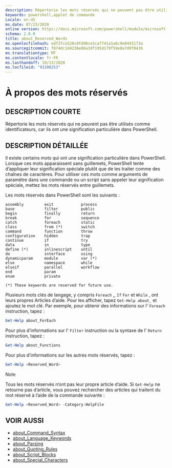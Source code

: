 ```yaml
---
description: Répertorie les mots réservés qui ne peuvent pas être utilisés comme identificateurs, car ils ont une signification particulière dans PowerShell.
keywords: powershell,applet de commande
Locale: en-US
ms.date: 07/23/2020
online version: https://docs.microsoft.com/powershell/module/microsoft.powershell.core/about/about_reserved_words?view=powershell-7.1&WT.mc_id=ps-gethelp
schema: 2.0.0
title: about_Reserved_Words
ms.openlocfilehash: edf37ce528c8fd98ce3ca7741a1a6c9e0443173a
ms.sourcegitcommit: f874dc1d4236e06a3df195d179f59e0a7d9f8436
ms.translationtype: MT
ms.contentlocale: fr-FR
ms.lasthandoff: 10/13/2020
ms.locfileid: "93208253"
---
```

# <a name="about-reserved-words"></a>À propos des mots réservés

## <a name="short-description"></a>DESCRIPTION COURTE
Répertorie les mots réservés qui ne peuvent pas être utilisés comme identificateurs, car ils ont une signification particulière dans PowerShell.

## <a name="long-description"></a>DESCRIPTION DÉTAILLÉE

Il existe certains mots qui ont une signification particulière dans PowerShell. Lorsque ces mots apparaissent sans guillemets, PowerShell tente d’appliquer leur signification spéciale plutôt que de les traiter comme des chaînes de caractères. Pour utiliser ces mots comme arguments de paramètre dans une commande ou un script sans appeler leur signification spéciale, mettez les mots réservés entre guillemets.

Les mots réservés dans PowerShell sont les suivants :

```
assembly         exit            process
base             filter          public
begin            finally         return
break            for             sequence
catch            foreach         static
class            from (*)        switch
command          function        throw
configuration    hidden          trap
continue         if              try
data             in              type
define (*)       inlinescript    until
do               interface       using
dynamicparam     module          var (*)
else             namespace       while
elseif           parallel        workflow
end              param
enum             private

(*) These keywords are reserved for future use.
```

Plusieurs mots clés de langage, y compris `Foreach` ,, `If` `For` et `While` , ont leurs propres Articles d’aide. Pour les afficher, tapez `Get-Help about_` et ajoutez le mot clé. Par exemple, pour obtenir des informations sur l' `Foreach` instruction, tapez :

```powershell
Get-Help about_ForEach
```

Pour plus d’informations sur l' `Filter` instruction ou la syntaxe de l' `Return` instruction, tapez :

```powershell
Get-Help about_Functions
```

Pour plus d’informations sur les autres mots réservés, tapez :

```powershell
Get-Help <Reserved_Word>
```

> [!NOTE]
> Tous les mots réservés n’ont pas leur propre article d’aide. Si `Get-Help` ne retourne pas d’article, vous pouvez rechercher des articles qui traitent du mot réservé à l’aide de la commande suivante :
>
> ```powershell
> Get-Help <Reserved_Word> -Category:HelpFile
> ```

## <a name="see-also"></a>VOIR AUSSI

- [about_Command_Syntax](about_Command_Syntax.md)
- [about_Language_Keywords](about_Language_Keywords.md)
- [about_Parsing](about_Parsing.md)
- [about_Quoting_Rules](about_Quoting_Rules.md)
- [about_Script_Blocks](about_Script_Blocks.md)
- [about_Special_Characters](about_Special_Characters.md)
